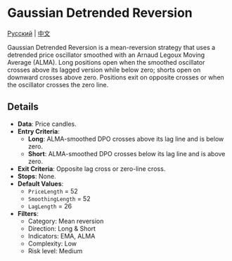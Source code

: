 # Gaussian Detrended Reversion
[Русский](README_ru.md) | [中文](README_cn.md)

Gaussian Detrended Reversion is a mean-reversion strategy that uses a detrended price oscillator smoothed with an Arnaud Legoux Moving Average (ALMA). Long positions open when the smoothed oscillator crosses above its lagged version while below zero; shorts open on downward crosses above zero. Positions exit on opposite crosses or when the oscillator crosses the zero line.

## Details
- **Data**: Price candles.
- **Entry Criteria**:
  - **Long**: ALMA-smoothed DPO crosses above its lag line and is below zero.
  - **Short**: ALMA-smoothed DPO crosses below its lag line and is above zero.
- **Exit Criteria**: Opposite lag cross or zero-line cross.
- **Stops**: None.
- **Default Values**:
  - `PriceLength` = 52
  - `SmoothingLength` = 52
  - `LagLength` = 26
- **Filters**:
  - Category: Mean reversion
  - Direction: Long & Short
  - Indicators: EMA, ALMA
  - Complexity: Low
  - Risk level: Medium
